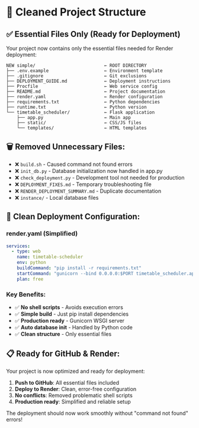 # 🧹 Cleaned Project Structure

## ✅ **Essential Files Only (Ready for Deployment)**

Your project now contains only the essential files needed for Render deployment:

```
NEW simple/                          ← ROOT DIRECTORY
├── .env.example                     ← Environment template
├── .gitignore                       ← Git exclusions
├── DEPLOYMENT_GUIDE.md              ← Deployment instructions
├── Procfile                         ← Web service config
├── README.md                        ← Project documentation
├── render.yaml                      ← Render configuration
├── requirements.txt                 ← Python dependencies
├── runtime.txt                      ← Python version
└── timetable_scheduler/             ← Flask application
    ├── app.py                       ← Main app
    ├── static/                      ← CSS/JS files
    └── templates/                   ← HTML templates
```

## 🗑️ **Removed Unnecessary Files:**

- ❌ `build.sh` - Caused command not found errors
- ❌ `init_db.py` - Database initialization now handled in app.py
- ❌ `check_deployment.py` - Development tool not needed for production
- ❌ `DEPLOYMENT_FIXES.md` - Temporary troubleshooting file
- ❌ `RENDER_DEPLOYMENT_SUMMARY.md` - Duplicate documentation
- ❌ `instance/` - Local database files

## 🚀 **Clean Deployment Configuration:**

### render.yaml (Simplified)
```yaml
services:
  - type: web
    name: timetable-scheduler
    env: python
    buildCommand: "pip install -r requirements.txt"
    startCommand: "gunicorn --bind 0.0.0.0:$PORT timetable_scheduler.app:app"
    plan: free
```

### Key Benefits:
- ✅ **No shell scripts** - Avoids execution errors
- ✅ **Simple build** - Just pip install dependencies
- ✅ **Production ready** - Gunicorn WSGI server
- ✅ **Auto database init** - Handled by Python code
- ✅ **Clean structure** - Only essential files

## 📋 **Ready for GitHub & Render:**

Your project is now optimized and ready for deployment:

1. **Push to GitHub**: All essential files included
2. **Deploy to Render**: Clean, error-free configuration
3. **No conflicts**: Removed problematic shell scripts
4. **Production ready**: Simplified and reliable setup

The deployment should now work smoothly without "command not found" errors!
